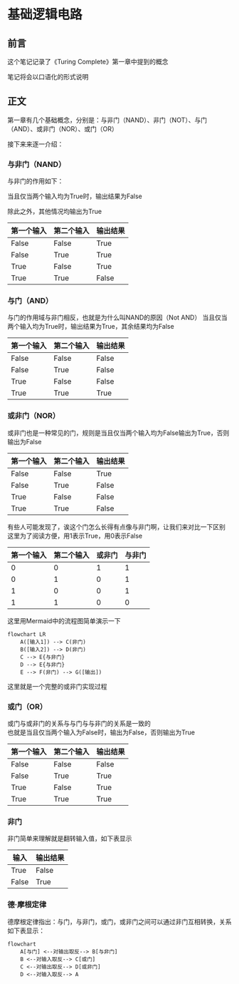 # 基础逻辑电路
## 前言
这个笔记记录了《Turing Complete》第一章中提到的概念

笔记将会以口语化的形式说明

## 正文
第一章有几个基础概念，分别是：与非门（NAND）、非门（NOT）、与门（AND）、或非门（NOR）、或门（OR）

接下来来逐一介绍：

### 与非门（NAND）
与非门的作用如下：

当且仅当两个输入均为True时，输出结果为False

除此之外，其他情况均输出为True

<table>
    <thead>
        <tr>
            <th>第一个输入</th>
            <th>第二个输入</th>
            <th>输出结果</th>
        </tr>
    </thead>
    <tbody>
        <tr>
            <td>False</td>
            <td>False</td>
            <td>True</td>
        </tr>
        <tr>
            <td>False</td>
            <td>True</td>
            <td>True</td>
        </tr>
        <tr>
            <td>True</td>
            <td>False</td>
            <td>True</td>
        </tr>
        <tr>
            <td>True</td>
            <td>True</td>
            <td>False</td>
        </tr>
    </tbody>
</table>

### 与门（AND）
与门的作用域与非门相反，也就是为什么叫NAND的原因（Not AND）
当且仅当两个输入均为True时，输出结果为True，其余结果均为False
<table>
    <thead>
        <tr>
            <th>第一个输入</th>
            <th>第二个输入</th>
            <th>输出结果</th>
        </tr>
    </thead>
    <tbody>
        <tr>
            <td>False</td>
            <td>False</td>
            <td>False</td>
        </tr>
        <tr>
            <td>False</td>
            <td>True</td>
            <td>False</td>
        </tr>
        <tr>
            <td>True</td>
            <td>False</td>
            <td>False</td>
        </tr>
        <tr>
            <td>True</td>
            <td>True</td>
            <td>True</td>
        </tr>
    </tbody>
</table>

### 或非门（NOR）
或非门也是一种常见的门，规则是当且仅当两个输入均为False输出为True，否则输出为False
<table>
    <thead>
        <tr>
            <th>第一个输入</th>
            <th>第二个输入</th>
            <th>输出结果</th>
        </tr>
    </thead>
    <tbody>
        <tr>
            <td>False</td>
            <td>False</td>
            <td>True</td>
        </tr>
        <tr>
            <td>False</td>
            <td>True</td>
            <td>False</td>
        </tr>
        <tr>
            <td>True</td>
            <td>False</td>
            <td>False</td>
        </tr>
        <tr>
            <td>True</td>
            <td>True</td>
            <td>False</td>
        </tr>
    </tbody>
</table>

有些人可能发现了，诶这个门怎么长得有点像与非门啊，让我们来对比一下区别
这里为了阅读方便，用1表示True，用0表示False
<table>
    <thead>
        <tr>
            <th>第一个输入</th>
            <th>第二个输入</th>
            <th>或非门</th>
            <th>与非门</th>
        </tr>
    </thead>
    <tbody>
        <tr>
            <td>0</td>
            <td>0</td>
            <td>1</td>
            <td>1</td>
        </tr>
        <tr>
            <td>0</td>
            <td>1</td>
            <td>0</td>
            <td>1</td>
        </tr>
        <tr>
            <td>1</td>
            <td>0</td>
            <td>0</td>
            <td>1</td>
        </tr>
        <tr>
            <td>1</td>
            <td>1</td>
            <td>0</td>
            <td>0</td>
        </tr>
    </tbody>
</table>

这里用Mermaid中的流程图简单演示一下
``` Mermaid
flowchart LR
    A([输入1]) --> C(非门)
    B([输入2]) --> D(非门)
    C --> E{与非门}
    D --> E{与非门}
    E --> F(非门) --> G([输出])
```
这里就是一个完整的或非门实现过程

### 或门（OR）
或门与或非门的关系与与门与与非门的关系是一致的\
也就是当且仅当两个输入为False时，输出为False，否则输出为True
<table>
    <thead>
        <tr>
            <th>第一个输入</th>
            <th>第二个输入</th>
            <th>输出结果</th>
        </tr>
    </thead>
    <tbody>
        <tr>
            <td>False</td>
            <td>False</td>
            <td>False</td>
        </tr>
        <tr>
            <td>False</td>
            <td>True</td>
            <td>True</td>
        </tr>
        <tr>
            <td>True</td>
            <td>False</td>
            <td>True</td>
        </tr>
        <tr>
            <td>True</td>
            <td>True</td>
            <td>True</td>
        </tr>
    </tbody>
</table>

### 非门
非门简单来理解就是翻转输入值，如下表显示
<table>
    <thead>
        <tr>
            <th>输入</th>
            <th>输出结果</th>
        </tr>
    </thead>
    <tbody>
        <tr>
            <td>True</td>
            <td>False</td>
        </tr>
        <tr>
            <td>False</td>
            <td>True</td>
        </tr>
    </tbody>
</table>

### 德·摩根定律
德摩根定律指出：与门，与非门，或门，或非门之间可以通过非门互相转换，关系如下表显示：
``` Mermaid
flowchart
    A[与门] <--对输出取反--> B[与非门]
    B <--对输入取反--> C[或门]
    C <--对输出取反--> D[或非门]
    D <--对输入取反--> A
```